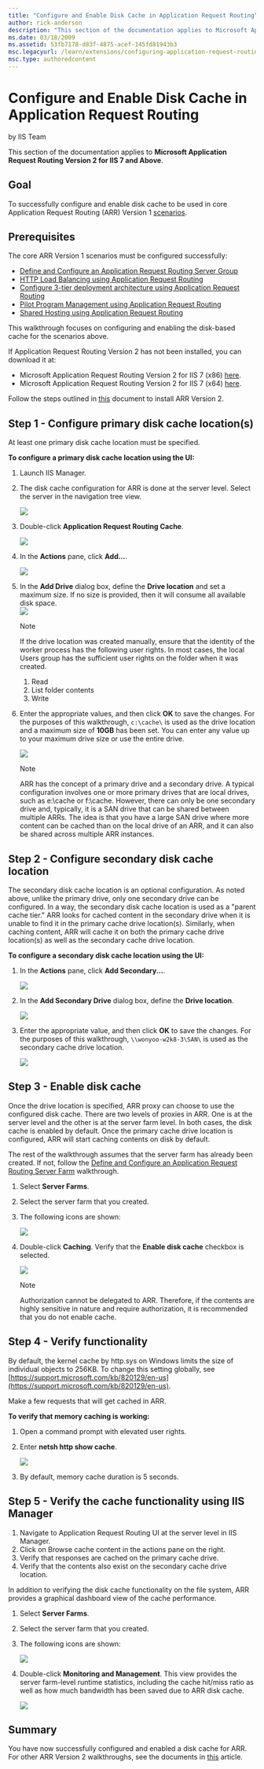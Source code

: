 ```yaml
---
title: "Configure and Enable Disk Cache in Application Request Routing"
author: rick-anderson
description: "This section of the documentation applies to Microsoft Application Request Routing Version 2 for IIS 7 and Above. Goal To successfully configure and enable..."
ms.date: 03/18/2009
ms.assetid: 53fb7178-d83f-4875-acef-145fd81943b3
msc.legacyurl: /learn/extensions/configuring-application-request-routing-arr/configure-and-enable-disk-cache-in-application-request-routing
msc.type: authoredcontent
---
```

# Configure and Enable Disk Cache in Application Request Routing

by IIS Team

This section of the documentation applies to **Microsoft Application Request Routing Version 2 for IIS 7 and Above**.

## Goal

To successfully configure and enable disk cache to be used in core Application Request Routing (ARR) Version 1 [scenarios](../planning-for-arr/using-the-application-request-routing-module.md).

## Prerequisites

The core ARR Version 1 scenarios must be configured successfully:

- [Define and Configure an Application Request Routing Server Group](define-and-configure-an-application-request-routing-server-farm.md)
- [HTTP Load Balancing using Application Request Routing](http-load-balancing-using-application-request-routing.md)
- [Configure 3-tier deployment architecture using Application Request Routing](configure-3-tier-deployment-architecture-using-application-request-routing.md)
- [Pilot Program Management using Application Request Routing](pilot-program-management-using-application-request-routing.md)
- [Shared Hosting using Application Request Routing](shared-hosting-using-application-request-routing-arr.md)

This walkthrough focuses on configuring and enabling the disk-based cache for the scenarios above.

If Application Request Routing Version 2 has not been installed, you can download it at:

- Microsoft Application Request Routing Version 2 for IIS 7 (x86) [here](https://download.microsoft.com/download/4/D/F/4DFDA851-515F-474E-BA7A-5802B3C95101/ARRv2_setup_x86.EXE).
- Microsoft Application Request Routing Version 2 for IIS 7 (x64) [here](https://download.microsoft.com/download/3/4/1/3415F3F9-5698-44FE-A072-D4AF09728390/ARRv2_setup_x64.EXE).

Follow the steps outlined in [this](../installing-application-request-routing-arr/install-application-request-routing-version-2.md) document to install ARR Version 2.

## Step 1 - Configure primary disk cache location(s)

At least one primary disk cache location must be specified.

**To configure a primary disk cache location using the UI:**

1. Launch IIS Manager.
2. The disk cache configuration for ARR is done at the server level. Select the server in the navigation tree view.

    ![](configure-and-enable-disk-cache-in-application-request-routing/_static/image1.jpg)
3. Double-click **Application Request Routing Cache**.

    ![](configure-and-enable-disk-cache-in-application-request-routing/_static/image2.jpg)
4. In the **Actions** pane, click **Add...**.

    ![](configure-and-enable-disk-cache-in-application-request-routing/_static/image4.jpg)
5. In the **Add Drive** dialog box, define the **Drive location** and set a maximum size. If no size is provided, then it will consume all available disk space.  
    ![](configure-and-enable-disk-cache-in-application-request-routing/_static/image6.jpg)

    > [!NOTE]
    > If the drive location was created manually, ensure that the identity of the worker process has the following user rights. In most cases, the local Users group has the sufficient user rights on the folder when it was created.

    1. Read
    2. List folder contents
    3. Write
6. Enter the appropriate values, and then click **OK** to save the changes. For the purposes of this walkthrough, `c:\cache\` is used as the drive location and a maximum size of **10GB** has been set. You can enter any value up to your maximum drive size or use the entire drive.

    ![](configure-and-enable-disk-cache-in-application-request-routing/_static/image9.jpg)

    > [!NOTE]
    > ARR has the concept of a primary drive and a secondary drive. A typical configuration involves one or more primary drives that are local drives, such as e:\cache or f:\cache. However, there can only be one secondary drive and, typically, it is a SAN drive that can be shared between multiple ARRs. The idea is that you have a large SAN drive where more content can be cached than on the local drive of an ARR, and it can also be shared across multiple ARR instances.

## Step 2 - Configure secondary disk cache location

The secondary disk cache location is an optional configuration. As noted above, unlike the primary drive, only one secondary drive can be configured. In a way, the secondary disk cache location is used as a "parent cache tier." ARR looks for cached content in the secondary drive when it is unable to find it in the primary cache drive location(s). Similarly, when caching content, ARR will cache it on both the primary cache drive location(s) as well as the secondary cache drive location.

**To configure a secondary disk cache location using the UI:**

1. In the **Actions** pane, click **Add Secondary...**.

    ![](configure-and-enable-disk-cache-in-application-request-routing/_static/image11.jpg)
2. In the **Add Secondary Drive** dialog box, define the **Drive location**.

    ![](configure-and-enable-disk-cache-in-application-request-routing/_static/image13.jpg)
3. Enter the appropriate value, and then click **OK** to save the changes. For the purposes of this walkthrough, `\\wonyoo-w2k8-3\SAN\` is used as the secondary cache drive location.

    ![](configure-and-enable-disk-cache-in-application-request-routing/_static/image15.jpg)

## Step 3 - Enable disk cache

Once the drive location is specified, ARR proxy can choose to use the configured disk cache. There are two levels of proxies in ARR. One is at the server level and the other is at the server farm level. In both cases, the disk cache is enabled by default. Once the primary cache drive location is configured, ARR will start caching contents on disk by default.

The rest of the walkthrough assumes that the server farm has already been created. If not, follow the [Define and Configure an Application Request Routing Server Farm](define-and-configure-an-application-request-routing-server-farm.md) walkthrough.

1. Select **Server Farms**.
2. Select the server farm that you created.
3. The following icons are shown:

    ![](configure-and-enable-disk-cache-in-application-request-routing/_static/image17.jpg)
4. Double-click **Caching**. Verify that the **Enable disk cache** checkbox is selected.

    ![](configure-and-enable-disk-cache-in-application-request-routing/_static/image19.jpg)

    > [!NOTE]
    > Authorization cannot be delegated to ARR. Therefore, if the contents are highly sensitive in nature and require authorization, it is recommended that you do not enable cache.

## Step 4 - Verify functionality

By default, the kernel cache by http.sys on Windows limits the size of individual objects to 256KB. To change this setting globally, see [https://support.microsoft.com/kb/820129/en-us](https://support.microsoft.com/kb/820129/en-us).

Make a few requests that will get cached in ARR.

**To verify that memory caching is working:**

1. Open a command prompt with elevated user rights.
2. Enter **netsh http show cache**.

    ![](configure-and-enable-disk-cache-in-application-request-routing/_static/image21.jpg)
3. By default, memory cache duration is 5 seconds.

## Step 5 - Verify the cache functionality using IIS Manager

1. Navigate to Application Request Routing UI at the server level in IIS Manager.
2. Click on Browse cache content in the actions pane on the right.
3. Verify that responses are cached on the primary cache drive.
4. Verify that the contents also exist on the secondary cache drive location.

In addition to verifying the disk cache functionality on the file system, ARR provides a graphical dashboard view of the cache performance.

1. Select **Server Farms**.
2. Select the server farm that you created.
3. The following icons are shown:

    ![](configure-and-enable-disk-cache-in-application-request-routing/_static/image23.jpg)
4. Double-click **Monitoring and Management**. This view provides the server farm-level runtime statistics, including the cache hit/miss ratio as well as how much bandwidth has been saved due to ARR disk cache.

    ![](configure-and-enable-disk-cache-in-application-request-routing/_static/image25.jpg)

## Summary

You have now successfully configured and enabled a disk cache for ARR. For other ARR Version 2 walkthroughs, see the documents in [this](../planning-for-arr/application-request-routing-version-2-overview.md) article.
